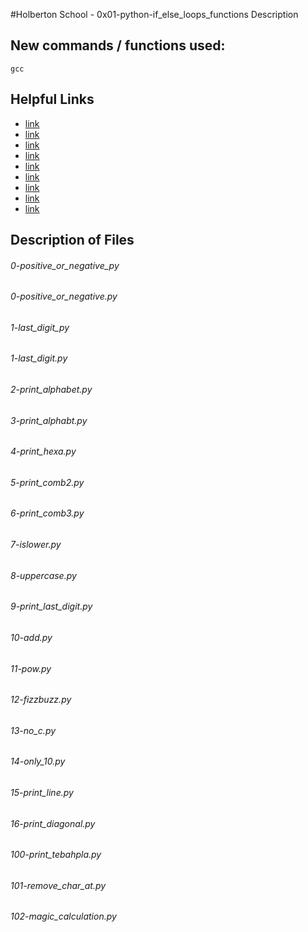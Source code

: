 #Holberton School - 0x01-python-if_else_loops_functions
Description

## New commands / functions used:
``gcc``

## Helpful Links
* [link](https://docs.python.org/3.4/tutorial/index.html)
* [link](https://docs.python.org/3.4/tutorial/controlflow.html)
* [link](http://pythoncentral.io/pythons-range-function-explained/)
* [link](http://www.secnetix.de/olli/Python/block_indentation.hawk)
* [link](https://www.youtube.com/watch?v=1QXOd2ZQs-Q)
* [link](https://www.youtube.com/playlist?list=PLGLfVvz_LVvTn3cK5e6LjhgGiSeVlIRwt)
* [link](https://www.youtube.com/playlist?list=PLGLfVvz_LVvTn3cK5e6LjhgGiSeVlIRwt)
* [link](https://www.python.org/dev/peps/pep-0008/)
* [link](https://intranet.hbtn.io/projects/231)

## Description of Files
<h6>0-positive_or_negative_py</h6>

<h6>0-positive_or_negative.py</h6>

<h6>1-last_digit_py</h6>

<h6>1-last_digit.py</h6>

<h6>2-print_alphabet.py</h6>

<h6>3-print_alphabt.py</h6>

<h6>4-print_hexa.py</h6>

<h6>5-print_comb2.py</h6>

<h6>6-print_comb3.py</h6>

<h6>7-islower.py</h6>

<h6>8-uppercase.py</h6>

<h6>9-print_last_digit.py</h6>

<h6>10-add.py</h6>

<h6>11-pow.py</h6>

<h6>12-fizzbuzz.py</h6>

<h6>13-no_c.py</h6>

<h6>14-only_10.py</h6>

<h6>15-print_line.py</h6>

<h6>16-print_diagonal.py</h6>

<h6>100-print_tebahpla.py</h6>

<h6>101-remove_char_at.py</h6>

<h6>102-magic_calculation.py</h6>

